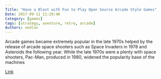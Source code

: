```yaml
---
Title: "Have a Blast with Fun to Play Open Source Arcade Style Games"
Date: 2017-09-11 11:29:40
Category: [games]
tags: [strategy, aventure, retro, arcade]
Authors: sedlav
---
```


Arcade games became extremely popular in the late 1970s helped by the release of arcade space shooters such as Space Invaders in 1978 and Asteroids the following year. While the late 1970s were a plenty with space shooters, Pac-Man, produced in 1980, widened the popularity base of the machines

[Link](https://www.ossblog.org/have-a-blast-with-fun-to-play-open-source-arcade-style-games/)
